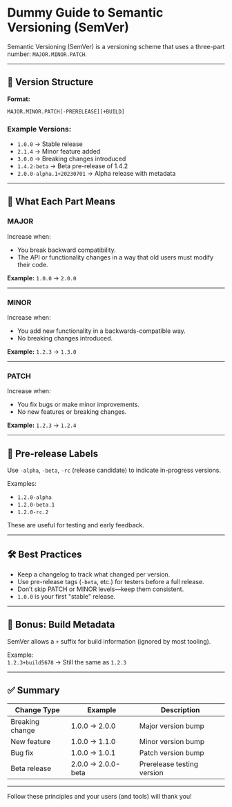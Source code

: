 # Dummy Guide to Semantic Versioning (SemVer)

Semantic Versioning (SemVer) is a versioning scheme that uses a three-part number: `MAJOR.MINOR.PATCH`.

---

## 🔢 Version Structure

**Format:**  
```
MAJOR.MINOR.PATCH[-PRERELEASE][+BUILD]
```

### Example Versions:
- `1.0.0` → Stable release
- `2.1.4` → Minor feature added
- `3.0.0` → Breaking changes introduced
- `1.4.2-beta` → Beta pre-release of 1.4.2
- `2.0.0-alpha.1+20230701` → Alpha release with metadata

---

## 📖 What Each Part Means

### MAJOR
Increase when:
- You break backward compatibility.
- The API or functionality changes in a way that old users must modify their code.

**Example:** `1.0.0` → `2.0.0`

---

### MINOR
Increase when:
- You add new functionality in a backwards-compatible way.
- No breaking changes introduced.

**Example:** `1.2.3` → `1.3.0`

---

### PATCH
Increase when:
- You fix bugs or make minor improvements.
- No new features or breaking changes.

**Example:** `1.2.3` → `1.2.4`

---

## 🚧 Pre-release Labels

Use `-alpha`, `-beta`, `-rc` (release candidate) to indicate in-progress versions.

Examples:
- `1.2.0-alpha`
- `1.2.0-beta.1`
- `1.2.0-rc.2`

These are useful for testing and early feedback.

---

## 🛠 Best Practices

- Keep a changelog to track what changed per version.
- Use pre-release tags (`-beta`, etc.) for testers before a full release.
- Don’t skip PATCH or MINOR levels—keep them consistent.
- `1.0.0` is your first "stable" release.

---

## 🧪 Bonus: Build Metadata

SemVer allows a `+` suffix for build information (ignored by most tooling).

Example:  
`1.2.3+build5678` → Still the same as `1.2.3`

---

## ✅ Summary

| Change Type       | Example        | Description                          |
|-------------------|----------------|--------------------------------------|
| Breaking change   | 1.0.0 → 2.0.0  | Major version bump                   |
| New feature       | 1.0.0 → 1.1.0  | Minor version bump                   |
| Bug fix           | 1.0.0 → 1.0.1  | Patch version bump                   |
| Beta release      | 2.0.0 → 2.0.0-beta | Prerelease testing version       |

---

Follow these principles and your users (and tools) will thank you!
